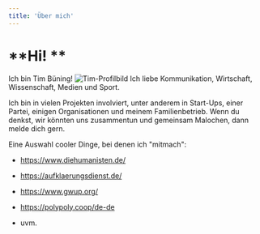 ```yaml
---
title: 'Über mich'
---
```


# **Hi! **
Ich bin Tim Büning! ![Tim-Profilbild](Tim-Profilbild.png "Tim-Profilbild")
Ich liebe Kommunikation, Wirtschaft, Wissenschaft, Medien und Sport. 

Ich bin in vielen Projekten involviert, unter anderem in Start-Ups, einer Partei, einigen Organisationen und meinem Familienbetrieb.
Wenn du denkst, wir könnten uns zusammentun und gemeinsam Malochen, dann melde dich gern.

Eine Auswahl cooler Dinge, bei denen ich "mitmach":

* https://www.diehumanisten.de/
* https://aufklaerungsdienst.de/
* https://www.gwup.org/
* https://polypoly.coop/de-de

* uvm.
